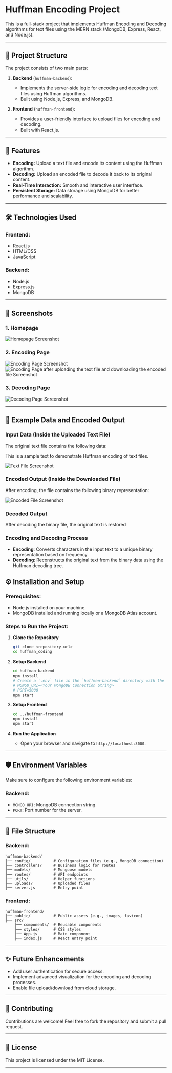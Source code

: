# Huffman Encoding Project

This is a full-stack project that implements Huffman Encoding and Decoding algorithms for text files using the MERN stack (MongoDB, Express, React, and Node.js).

---

## 📂 Project Structure

The project consists of two main parts:

1. **Backend** (`huffman-backend`):  
   - Implements the server-side logic for encoding and decoding text files using Huffman algorithms.
   - Built using Node.js, Express, and MongoDB.

2. **Frontend** (`huffman-frontend`):  
   - Provides a user-friendly interface to upload files for encoding and decoding.
   - Built with React.js.

---

## 🚀 Features

- **Encoding:** Upload a text file and encode its content using the Huffman algorithm.
- **Decoding:** Upload an encoded file to decode it back to its original content.
- **Real-Time Interaction:** Smooth and interactive user interface.
- **Persistent Storage:** Data storage using MongoDB for better performance and scalability.

---

## 🛠️ Technologies Used

### Frontend:
- React.js
- HTML/CSS
- JavaScript

### Backend:
- Node.js
- Express.js
- MongoDB

---

## 📸 Screenshots

### 1. **Homepage**

![Homepage Screenshot](./screenshots/HomePage.png)

### 2. **Encoding Page**
 
![Encoding Page Screenshot](./screenshots/EncodingPage.png)
![Encoding Page after uploading the text file and downloading the encoded file Screenshot](./screenshots/EncodingPage2.png)

### 3. **Decoding Page**

![Decoding Page Screenshot](./screenshots/DecodingPage.png)

---

## 📄 Example Data and Encoded Output

### Input Data (Inside the Uploaded Text File)
The original text file contains the following data:  

This is a sample text to demonstrate Huffman encoding of text files. 

![Text File Screenshot](./screenshots/ActualData.png)



### Encoded Output (Inside the Downloaded File)
After encoding, the file contains the following binary representation:  

![Encoded File Screenshot](./screenshots/EncodedData.png)



### Decoded Output
After decoding the binary file, the original text is restored 


### Encoding and Decoding Process
- **Encoding**: Converts characters in the input text to a unique binary representation based on frequency.
- **Decoding**: Reconstructs the original text from the binary data using the Huffman decoding tree.



## ⚙️ Installation and Setup

### Prerequisites:
- Node.js installed on your machine.
- MongoDB installed and running locally or a MongoDB Atlas account.

### Steps to Run the Project:

1. **Clone the Repository**
   ```bash
   git clone <repository-url>
   cd huffman_coding
   ```

2. **Setup Backend**
   ```bash
   cd huffman-backend
   npm install
   # Create a `.env` file in the `huffman-backend` directory with the following variables:
   # MONGO_URI=<Your MongoDB Connection String>
   # PORT=5000
   npm start
   ```

3. **Setup Frontend**
   ```bash
   cd ../huffman-frontend
   npm install
   npm start
   ```

4. **Run the Application**
   - Open your browser and navigate to `http://localhost:3000`.

---

## 🛡️ Environment Variables

Make sure to configure the following environment variables:

### Backend:
- `MONGO_URI`: MongoDB connection string.
- `PORT`: Port number for the server.

---

## 📂 File Structure

### Backend:
```
huffman-backend/
├── config/          # Configuration files (e.g., MongoDB connection)
├── controllers/     # Business logic for routes
├── models/          # Mongoose models
├── routes/          # API endpoints
├── utils/           # Helper functions
├── uploads/         # Uploaded files
├── server.js        # Entry point
```

### Frontend:
```
huffman-frontend/
├── public/          # Public assets (e.g., images, favicon)
├── src/
    ├── components/  # Reusable components
    ├── styles/      # CSS styles
    ├── App.js       # Main component
    ├── index.js     # React entry point
```

---

## ✨ Future Enhancements

- Add user authentication for secure access.
- Implement advanced visualization for the encoding and decoding processes.
- Enable file upload/download from cloud storage.

---

## 🤝 Contributing

Contributions are welcome! Feel free to fork the repository and submit a pull request.

---

## 📄 License

This project is licensed under the MIT License.

---


